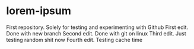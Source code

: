 # lorem-ipsum
First repository. Solely for testing and experimenting with Github
First edit. Done with new branch
Second edit. Done with git on linux
Third edit. Just testing random shit now
Fourth edit. Testing cache time
